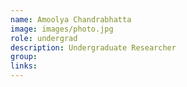 ```yaml
---
name: Amoolya Chandrabhatta
image: images/photo.jpg
role: undergrad
description: Undergraduate Researcher
group: 
links:
---
```



